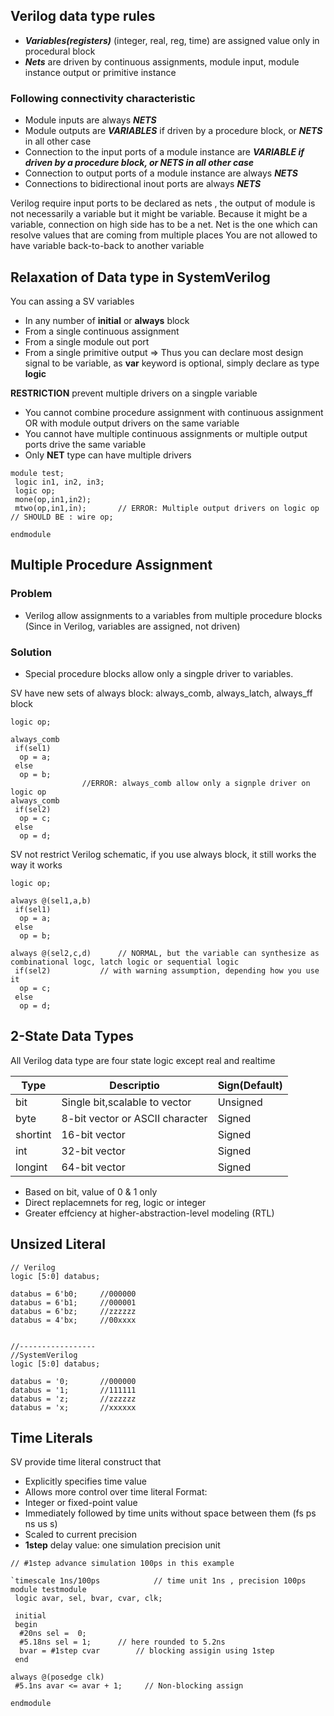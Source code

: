## Verilog data type rules
* ***Variables(registers)*** (integer, real, reg, time) are assigned value only in procedural block
* ***Nets*** are driven by continuous assignments, module input, module instance output or primitive instance

### Following connectivity characteristic
* Module inputs are always ***NETS***
* Module outputs are ***VARIABLES*** if driven by a procedure block, or ***NETS*** in all other case
* Connection to the input ports of a module instance are ***VARIABLE if driven by a procedure block, or NETS in all other case***
* Connection to output ports of a module instance are always ***NETS***
* Connections to bidirectional inout ports are always ***NETS***

Verilog require input ports to be declared as nets , the output of module is not necessarily a variable but it might be variable. 
Because it might be a variable, connection on high side has to be a net. Net is the one which can resolve values that are coming from multiple places
You are not allowed to have variable back-to-back to another variable

## Relaxation of Data type in SystemVerilog
You can assing a SV variables
* In any number of **initial** or **always** block
* From a single continuous assignment
* From a single module out port
* From a single primitive output
=> Thus you can declare most design signal to be variable, as **var** keyword is optional, simply declare as type **logic**

**RESTRICTION**
prevent multiple drivers on a singple variable
- You cannot combine procedure assignment with continuous assignment OR with module output drivers on the same variable
- You cannot have multiple continuous assignments or multiple output ports drive the same variable
- Only **NET** type can have multiple drivers

```
module test;
 logic in1, in2, in3;
 logic op;
 mone(op,in1,in2);        
 mtwo(op,in1,ỉn); 		// ERROR: Multiple output drivers on logic op
// SHOULD BE : wire op;
 
endmodule
```

## Multiple Procedure Assignment
### Problem
- Verilog allow assignments to a variables from multiple procedure blocks (Since in Verilog, variables are assigned, not driven)
### Solution
- Special procedure blocks allow only a singple driver to variables.

SV have new sets of always block: always_comb, always_latch, always_ff block

```
logic op;

always_comb
 if(sel1)
  op = a;
 else
  op = b;
				//ERROR: always_comb allow only a signple driver on logic op
always_comb
 if(sel2)
  op = c;
 else
  op = d;
```

SV not restrict Verilog schematic, if you use always block, it still works the way it works
```
logic op;

always @(sel1,a,b)
 if(sel1)
  op = a;
 else
  op = b;
				
always @(sel2,c,d)		// NORMAL, but the variable can synthesize as combinational logc, latch logic or sequential logic				
 if(sel2)			// with warning assumption, depending how you use it
  op = c;
 else
  op = d;
``` 

## 2-State Data Types

All Verilog data type are four state logic except real and realtime

|Type		| Descriptio											| Sign(Default)|
|---------------|-----------------------------------------------------------------------------------------------|--------------|
|bit		| Single bit,scalable to vector									| Unsigned     |
|byte		| 8-bit vector or ASCII character								| Signed       |
|shortint	| 16-bit vector											| Signed       |
|int		| 32-bit vector											| Signed       |
|longint	| 64-bit vector											| Signed       |

- Based on bit, value of 0 & 1 only
- Direct replacemnets for reg, logic or integer
- Greater effciency at higher-abstraction-level modeling (RTL)

## Unsized Literal

```
// Verilog
logic [5:0] databus;

databus = 6'b0;		//000000
databus = 6'b1;		//000001
databus = 6'bz;		//zzzzzz
databus = 4'bx;		//00xxxx


//-----------------
//SystemVerilog
logic [5:0] databus;

databus = '0;		//000000
databus = '1;		//111111
databus = 'z;		//zzzzzz
databus = 'x;		//xxxxxx
```

## Time Literals
SV provide time literal construct that
- Explicitly specifies time value
- Allows more control over time literal
Format:
- Integer or fixed-point value
- Immediately followed by time units without space between them (fs ps ns us s)
- Scaled to current precision
- **1step** delay value: one simulation precision unit

```
// #1step advance simulation 100ps in this example

`timescale 1ns/100ps			// time unit 1ns , precision 100ps
module testmodule
 logic avar, sel, bvar, cvar, clk;

 initial
 begin
  #20ns sel =  0;
  #5.18ns sel = 1;		// here rounded to 5.2ns
  bvar = #1step cvar		// blocking assigin using 1step
 end
 
always @(posedge clk)
 #5.1ns avar <= avar + 1;     // Non-blocking assign

endmodule
```
